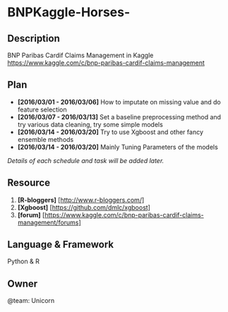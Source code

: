 # BNPKaggle-Horses-

Description
-----------

BNP Paribas Cardif Claims Management in Kaggle
https://www.kaggle.com/c/bnp-paribas-cardif-claims-management

Plan
----

* __[2016/03/01 - 2016/03/06]__ How to imputate on missing value and do feature selection
* __[2016/03/07 - 2016/03/13]__ Set a baseline preprocessing method and try various data cleaning, try some simple models 
* __[2016/03/14 - 2016/03/20]__ Try to use Xgboost and other fancy ensemble methods
* __[2016/03/14 - 2016/03/20]__ Mainly Tuning Parameters of the models 

_Details of each schedule and task will be added later._

Resource
--------

1. __[R-bloggers]__ [http://www.r-bloggers.com/]
2. __[Xgboost]__ [https://github.com/dmlc/xgboost]
3. __[forum]__ [https://www.kaggle.com/c/bnp-paribas-cardif-claims-management/forums]

Language & Framework
--------------------

Python & R 

Owner
-----

@team: Unicorn
